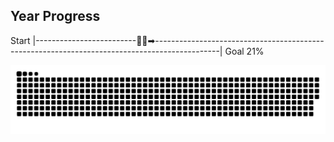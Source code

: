 ## Year Progress
Start |-------------------------🚴‍♂️➡----------------------------------------------------------------------------------------------| Goal 21%

![github-contribution-grid-snake](https://raw.githubusercontent.com/takumi12311123/takumi12311123/master/img/snake.svg) 
